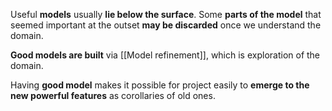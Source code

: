 Useful **models** usually **lie below the surface**. Some **parts of the model** that seemed important at the outset **may be discarded** once we understand the domain.

**Good models are built** via [[Model refinement]], which is exploration of the domain.

Having **good model** makes it possible for project easily to **emerge to the new powerful features** as corollaries of old ones.
